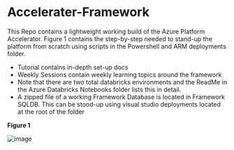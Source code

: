 # Accelerater-Framework

This Repo contains a lightweight working build of the Azure Platform Accelerator. Figure 1 contains the step-by-step needed to stand-up the platform from scratch using scripts in the Powershell and ARM deployments folder. 

* Tutorial contains in-depth set-up docs
* Weekly Sessions contain weekly learning topics around the framework
* Note that there are two total databricks environments and the ReadMe in the Azure Databricks Notebooks folder lists this in detail.
* A zipped file of a working Framework Database is located in Framework SQLDB. This can be stood-up using visual studio deployments located at the root of the folder


**Figure 1**

![image](https://user-images.githubusercontent.com/84352976/138962752-96518df5-a180-4813-98cf-743a0ccda1d2.png)


